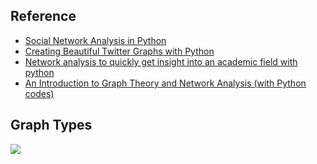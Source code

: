 ## Reference

* [Social Network Analysis in Python](https://www.datacamp.com/community/tutorials/social-network-analysis-python)
* [Creating Beautiful Twitter Graphs with Python](https://towardsdatascience.com/creating-beautiful-twitter-graphs-with-python-c9b73bd6f887)
* [Network analysis to quickly get insight into an academic field with python](https://towardsdatascience.com/network-analysis-to-quickly-get-insight-into-an-academic-field-with-python-cd891717d547)
* [An Introduction to Graph Theory and Network Analysis (with Python codes)](https://www.analyticsvidhya.com/blog/2018/04/introduction-to-graph-theory-network-analysis-python-codes/)

## Graph Types
![](https://github.com/geoffreylink/Projects/blob/master/07%20Network%20Analysis/images/GraphTypes.png)
